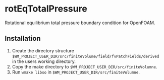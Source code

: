 # rotEqTotalPressure
Rotational equilibrium total pressure boundary condition for OpenFOAM.

## Installation

1. Create the directory structure `$WM_PROJECT_USER_DIR/src/finiteVolume/field/fvPatchFields/derived` in the users working directory.
2. Copy the make directory to `$WM_PROJECT_USER_DIR/src/finiteVolumne`.
3. Run `wmake libso` in `$WM_PROJECT_USER_DIR/src/finiteVolumne`.
